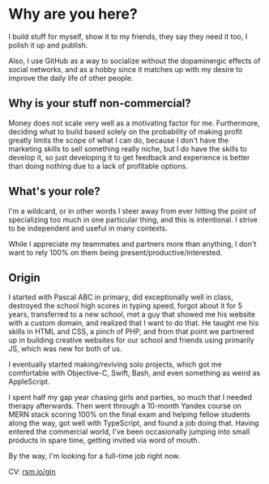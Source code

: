 # Why are you here?
I build stuff for myself, show it to my friends, they say they need it too, I polish it up and publish.

Also, I use GitHub as a way to socialize without the dopaminergic effects of social networks, and as a hobby since it matches up with my desire to improve the daily life of other people.

## Why is your stuff non-commercial?
Money does not scale very well as a motivating factor for me. Furthermore, deciding what to build based solely on the probability of making profit greatly limits the scope of what I can do, because I don't have the marketing skills to sell something really niche, but I do have the skills to develop it, so just developing it to get feedback and experience is better than doing nothing due to a lack of profitable options.

## What's your role?
I'm a wildcard, or in other words I steer away from ever hitting the point of specializing too much in one particular thing, and this is intentional. I strive to be independent and useful in many contexts.

While I appreciate my teammates and partners more than anything, I don't want to rely 100% on them being present/productive/interested.

## Origin
I started with Pascal ABC in primary, did exceptionally well in class, destroyed the school high scores in typing speed, forgot about it for 5 years, transferred to a new school, met a guy that showed me his website with a custom domain, and realized that I want to do that. He taught me his skills in HTML and CSS, a pinch of PHP, and from that point we partnered up in building creative websites for our school and friends using primarily JS, which was new for both of us.

I eventually started making/reviving solo projects, which got me comfortable with Objective-C, Swift, Bash, and even something as weird as AppleScript.

I spent half my gap year chasing girls and parties, so much that I needed therapy afterwards. Then went through a 10-month Yandex course on MERN stack scoring 100% on the final exam and helping fellow students along the way, got well with TypeScript, and found a job doing that. Having entered the commercial world, I've been occasionally jumping into small products in spare time, getting invited via word of mouth.

By the way, I'm looking for a full-time job right now.

CV: [rsm.io/gin](https://rsm.io/gin)
